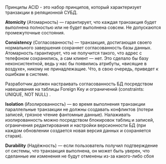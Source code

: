 Принципы ACID - это набор принципов, который характеризует транзакции в реляционной СУБД.

**Atomicity** (Атомарность) — гарантирует, что каждая транзакция будет выполнена полностью или не будет выполнена совсем. Не допускаются промежуточные состояния.

**Consistency** (Согласованность) — транзакция, достигающая своего нормального завершения сохраняет согласованность базы данных. Атомарность гарантирует, что не получится такого, что адрес с телефоном сохранились, а сам клиент — нет. Это сделало бы базу неконсистентной, ведь у нас бы появились атрибуты, «висящие в воздухе», никому не принадлежащие. Что, в свою очередь, приведет к ошибкам в системе.

Разработчик должен настраивать согласованность БД посредством навешивания на таблицы Foreign Key и ограничений (constraints: UNIQUE, NOT NULL) .

**Isolation** (Изолированность) — во время выполнения транзакции параллельные транзакции не должны создавать конфликтов (потери записей, грязное чтение фантомные данные). Налаживать изолированность можно посредством блокировок таблиц и записей, ограничения редактирования и настройки версионности БД (при каждом обновлении создается новая версия данных и сохраняется старая).

**Durability** (Надёжность) — если пользователь получил подтверждение от системы, что транзакция выполнена, он может быть уверен, что сделанные им изменения не будут отменены из-за какого-либо сбоя